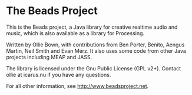 # The Beads Project

This is the Beads project, a Java library for creative realtime audio and music, which is also available as a library for Processing.

Written by Ollie Bown, with contributions from Ben Porter, Benito, Aengus Martin, Neil Smith and Evan Merz. It also uses some code from other Java projects including MEAP and JASS.

The library is licensed under the Gnu Public License (GPL v2+). Contact ollie at icarus.nu if you have any questions.

For all other information, see http://www.beadsproject.net.
